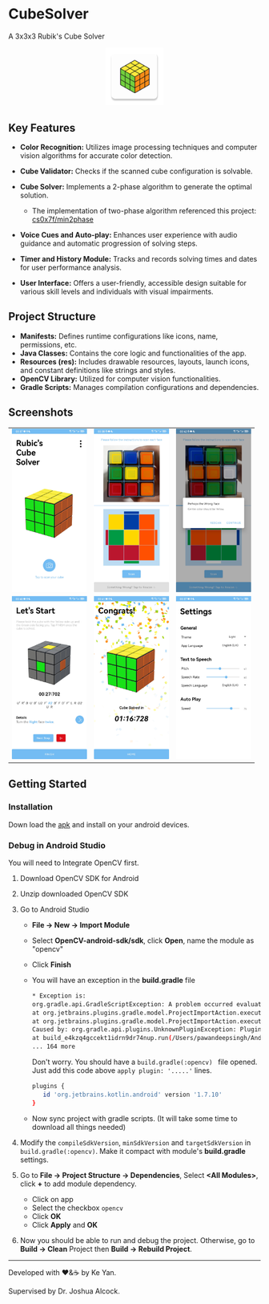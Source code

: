 # CubeSolver

A 3x3x3 Rubik's Cube Solver

<p align="center">
<img src="https://raw.githubusercontent.com/YankFitzgerald/ImgHub2/main/202311220037564.png" style="zoom:80%;" />
</p>


## Key Features

- **Color Recognition:** Utilizes image processing techniques and computer vision algorithms for accurate color detection.
- **Cube Validator:** Checks if the scanned cube configuration is solvable.
- **Cube Solver:** Implements a 2-phase algorithm to generate the optimal solution.
  - The implementation of two-phase algorithm referenced this project: [cs0x7f/min2phase](https://github.com/cs0x7f/min2phase)

- **Voice Cues and Auto-play:** Enhances user experience with audio guidance and automatic progression of solving steps.
- **Timer and History Module:** Tracks and records solving times and dates for user performance analysis.
- **User Interface:** Offers a user-friendly, accessible design suitable for various skill levels and individuals with visual impairments.



## Project Structure

- **Manifests:** Defines runtime configurations like icons, name, permissions, etc.
- **Java Classes:** Contains the core logic and functionalities of the app.
- **Resources (res):** Includes drawable resources, layouts, launch icons, and constant definitions like strings and styles.
- **OpenCV Library:** Utilized for computer vision functionalities.
- **Gradle Scripts:** Manages compilation configurations and dependencies.



## Screenshots

<table>
  <tr>
    <td><img src="figures/home.jpg" alt="Home" width="150px" /></td>
    <td><img src="figures/scan.jpg" alt="Scan" width="150px" /></td>
    <td><img src="figures/wrong face.jpg" alt="Wrong Face" width="150px" /></td>
  </tr>
  <tr>
    <td><img src="figures/sol2.jpg" alt="Solution 2" width="150px" /></td>
    <td><img src="figures/result.jpg" alt="Result" width="150px" /></td>
    <td><img src="figures/settings.jpg" alt="Settings" width="150px" /></td>
  </tr>
</table>



## Getting Started

### Installation

Down load the [apk](https://github.com/YankFitzgerald/CubeSolver/releases/tag/Publish) and install on your android devices.

### Debug in Android Studio

You will need to Integrate OpenCV first.
1. Download OpenCV SDK for Android

2. Unzip downloaded OpenCV SDK

3. Go to Android Studio
   - **File -> New -> Import Module**
   
   - Select **OpenCV-android-sdk/sdk**, click **Open**, name the module as "opencv"
   
   - Click **Finish**
   
   - You will have an exception in the **build.gradle** file
   
     ```bash
     * Exception is:
     org.gradle.api.GradleScriptException: A problem occurred evaluating project ':openCV'. <81 internal lines>
     at org.jetbrains.plugins.gradle.model.ProjectImportAction.execute(ProjectImportAction.java:116)
     at org.jetbrains.plugins.gradle.model.ProjectImportAction.execute(ProjectImportAction.java:42) <82 internal lines>
     Caused by: org.gradle.api.plugins.UnknownPluginException: Plugin with id 'kotlin-android' not found. <8 internal lines>
     at build_e4kzq4gccekt1idrn9dr74nup.run(/Users/pawandeepsingh/AndroidStudioProjects/opencv_integrate/openCV/build.grad
     ... 164 more
     ```
     Don't worry. You should have a `build.gradle(:opencv) ` file opened. Just add this code above `apply plugin: '.....'` lines.
     ```bash
     plugins {
        id 'org.jetbrains.kotlin.android' version '1.7.10'
     }
     ```
   - Now sync project with gradle scripts. (It will take some time to download all things needed)
4. Modify the `compileSdkVersion`, `minSdkVersion` and `targetSdkVersion` in `build.gradle(:opencv)`. Make it compact with module's **build.gradle** settings.
5. Go to **File -> Project Structure -> Dependencies**, Select **\<All Modules\>**, click **+** to add module dependency.
   - Click on app
   - Select the checkbox `opencv`
   - Click **OK**
   - Click **Apply** and **OK**
6. Now you should be able to run and debug the project. Otherwise, go to **Build -> Clean** Project then **Build -> Rebuild Project**.

---

Developed with ❤️&☕ by Ke Yan.

Supervised by Dr. Joshua Alcock.